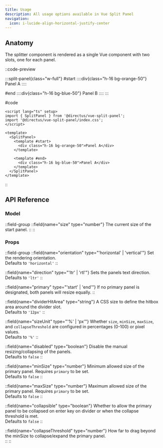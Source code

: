 ```yaml
---
title: Usage
description: All usage options available in Vue Split Panel
navigation:
  icon: i-lucide-align-horizontal-justify-center
---
```


## Anatomy

The splitter component is rendered as a single Vue component with two slots, one for each panel.

::code-preview

  :::split-panel{class="w-full"}
  #start
  ::::div{class="h-16 bg-orange-50"}
  Panel A
  ::::

  #end
  ::::div{class="h-16 bg-blue-50"}
  Panel B
  ::::
  :::

#code
```vue
<script lang="ts" setup>
import { SplitPanel } from '@directus/vue-split-panel';
import '@directus/vue-split-panel/index.css';
</script>

<template>
  <SplitPanel>
    <template #start>
      <div class="h-16 bg-orange-50">Panel A</div>
    </template>
    
    <template #end>
      <div class="h-16 bg-blue-50">Panel A</div>
    </template>
  </SplitPanel>
</template>
```

::

## API Reference

### Model

::field-group
  ::field{name="size" type="number"}
  The current size of the start panel.
  ::
::

### Props

::field-group
  ::field{name="orientation" type="'horizontal' | 'vertical'"}
    Set the rendering orientation.  
    Defaults to `'horizontal'`
  ::

  ::field{name="direction" type="'ltr' | 'rtl'"}
    Sets the panels text direction.  
    Defaults to `'ltr'`
  ::

  ::field{name="primary" type="'start' | 'end'"}
    If no primary panel is designated, both panels will resize equally.
  ::

  ::field{name="dividerHitArea" type="string"}
    A CSS size to define the hitbox area around the divider slot.  
    Defaults to `'12px'`
  ::
  
  ::field{name="sizeUnit" type="'%' | 'px'"}
    Whether `size`, `minSize`, `maxSize`, and `collapseThreshold` are configured in percentages (0-100) or pixel values.  
    Defaults to `'%'`
  ::
  
  ::field{name="disabled" type="boolean"}
    Disable the manual resizing/collapsing of the panels.  
    Defaults to `false`
  ::
  
  ::field{name="minSize" type="number"}
    Minimum allowed size of the primary panel. Requires `primary` to be set.  
    Defaults to `false`
  ::

  ::field{name="maxSize" type="number"}
    Maximum allowed size of the primary panel. Requires `primary` to be set.  
    Defaults to `false`
  ::

  ::field{name="collapsible" type="boolean"}
    Whether to allow the primary panel to be collapsed on enter key on divider or when the collapse threshold is met.  
    Defaults to `false`
  ::
  
  ::field{name="collapseThreshold" type="number"}
    How far to drag beyond the minSize to collapse/expand the primary panel.  
  ::
::

